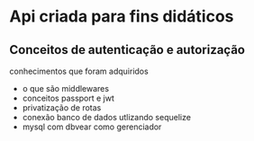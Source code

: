 <h1>Api criada para fins didáticos</h1>

<h2>Conceitos de autenticação e autorização </h2>

<p>conhecimentos que foram adquiridos</p>
<ul>
    <li>o que são middlewares</li>
     <li>conceitos passport e jwt</li>
      <li>privatização de rotas</li>
       <li>conexão banco de dados utlizando sequelize</li>
        <li>mysql com dbvear como gerenciador </li>
</ul>
